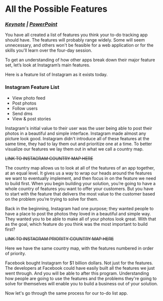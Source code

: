# All the Possible Features

### ***[Keynote](https://www.dropbox.com/s/m2swe88tyni7d1q/03%20-%20Keynote%20-%20All%20the%20Possible%20Features.key?dl=0 "All the Possible Features - Keynote") | [PowerPoint](https://www.dropbox.com/s/ryju3iq87fc8gdw/03%20-%20PowerPoint%20-%20All%20the%20Possible%20Features.pptx?dl=0 "All the Possible Features - PowePoint")***

You have all created a list of features you think your to-do tracking app should have. The features will probably range widely. Some will seem unnecessary, and others won't be feasible for a web application or for the skills you'll learn over the four-day session.

To get an understanding of how other apps break down their major feature set, let’s look at Instagram’s main features.

Here is a feature list of Instagram as it exists today.

### Instagram Feature List
  * View photo feed
  * Post photos
  * Follow users
  * Send dms
  * View & post stories

Instagram's initial value to their user was the user being able to post their photos in a beautiful and simple interface. Instagram made almost any picture look good. Instagram didn't introduce all of these features at the same time, they had to lay them out and prioritize one at a time. To better visualize our features we lay them out in what we call a country map.

~~LINK TO INSTAGRAM COUNTRY MAP HERE~~

The country map allows us to look at all of the features of an app together, at an equal level. It gives us a way to wrap our heads around the features we want to eventually implement, and then focus in on the feature we need to build first. When you begin building your solution, you’re going to have a whole country of features you want to offer your customers. But you have to start with the feature that delivers the most value to the customer based on the problem you’re trying to solve for them.

Back in the beginning, Instagram had one purpose; they wanted people to have a place to post the photos they loved in a beautiful and simple way. They wanted you to be able to make all of your photos look great. With that as the goal, which feature do you think was the most important to build first?

~~LINK TO INSTAGRAM PRIORITY COUNTRY MAP HERE~~

Here we have the same country map, with the features numbered in order of priority.

Facebook bought Instagram for $1 billion dollars. Not just for the features. The developers at Facebook could have easily built all the features we just went through. And you will be able to after this program. Understanding how people are going to use the features and the problems they're going to solve for themselves will enable you to build a business out of your solution.

Now let's go through the same process for our to-do list app.
